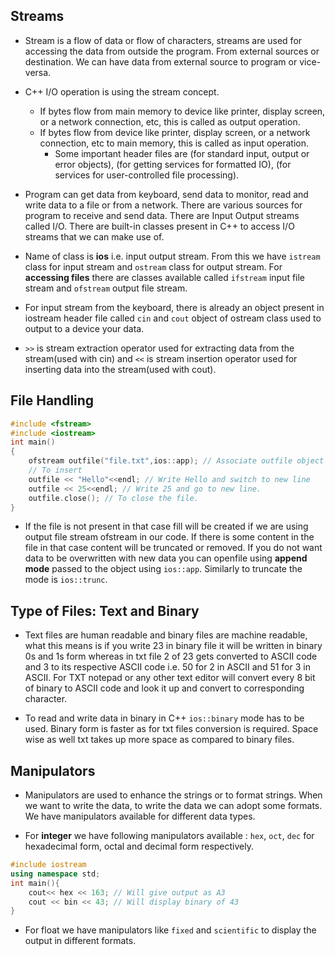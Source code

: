 ## Streams

- Stream is a flow of data or flow of characters, streams are used for accessing the data from outside the program. From external sources or destination. We can have data from external source to program or vice-versa.

- C++ I/O operation is using the stream concept.

  - If bytes flow from main memory to device like printer, display screen, or a network connection, etc, this is called as output operation.
  - If bytes flow from device like printer, display screen, or a network connection, etc to main memory, this is called as input operation.
    - Some important header files are <iostream>(for standard input, output or error objects), <iomanip>(for getting services for formatted IO), <fstream>(for services for user-controlled file processing).

- Program can get data from keyboard, send data to monitor, read and write data to a file or from a network. There are various sources for program to receive and send data. There are Input Output streams called I/O. There are built-in classes present in C++ to access I/O streams that we can make use of.

- Name of class is **ios** i.e. input output stream. From this we have `istream` class for input stream and `ostream` class for output stream. For **accessing files** there are classes available called `ifstream` input file stream and `ofstream` output file stream.

- For input stream from the keyboard, there is already an object present in iostream header file called `cin` and `cout` object of ostream class used to output to a device your data.

- `>>` is stream extraction operator used for extracting data from the stream(used with cin) and `<<` is stream insertion operator used for inserting data into the stream(used with cout).

## File Handling

```cpp
#include <fstream>
#include <iostream>
int main()
{
    ofstream outfile("file.txt",ios::app); // Associate outfile object with the file passed to it. What we write to outfile object gets associated with the file.
    // To insert
    outfile << "Hello"<<endl; // Write Hello and switch to new line
    outfile << 25<<endl; // Write 25 and go to new line.
    outfile.close(); // To close the file.
}
```

- If the file is not present in that case fill will be created if we are using output file stream ofstream in our code. If there is some content in the file in that case content will be truncated or removed. If you do not want data to be overwritten with new data you can openfile using **append mode** passed to the object using `ios::app`. Similarly to truncate the mode is `ios::trunc`.

## Type of Files: Text and Binary

- Text files are human readable and binary files are machine readable, what this means is if you write 23 in binary file it will be written in binary 0s and 1s form whereas in txt file 2 of 23 gets converted to ASCII code and 3 to its respective ASCII code i.e. 50 for 2 in ASCII and 51 for 3 in ASCII. For TXT notepad or any other text editor will convert every 8 bit of binary to ASCII code and look it up and convert to corresponding character.

- To read and write data in binary in C++ `ios::binary` mode has to be used. Binary form is faster as for txt files conversion is required. Space wise as well txt takes up more space as compared to binary files.

## Manipulators

- Manipulators are used to enhance the strings or to format strings. When we want to write the data, to write the data we can adopt some formats. We have manipulators available for different data types.

- For **integer** we have following manipulators available : `hex`, `oct`, `dec` for hexadecimal form, octal and decimal form respectively.

```cpp
#include iostream
using namespace std;
int main(){
    cout<< hex << 163; // Will give output as A3
    cout << bin << 43; // Will display binary of 43
}
```

- For float we have manipulators like `fixed` and `scientific` to display the output in different formats.
